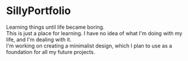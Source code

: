 # SillyPortfolio
Learning things until life became boring. <br>
This is just a place for learning. I have no idea of what I'm doing with my life, and I'm dealing with it. <br>
I'm working on creating a minimalist design, which I plan to use as a foundation for all my future projects.
